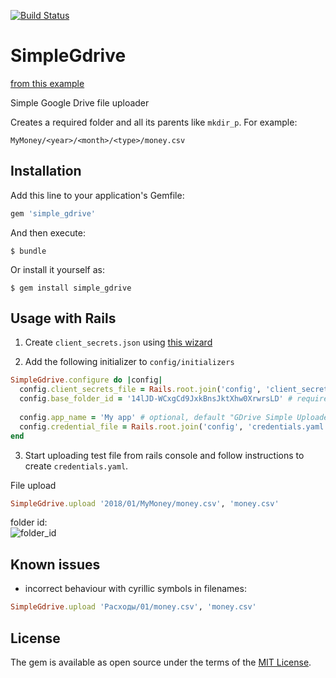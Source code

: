 [![Build Status](https://travis-ci.org/yamax2/simple_gdrive.svg?branch=master)](https://travis-ci.org/yamax2/simple_gdrive)

# SimpleGdrive

[from this example](https://developers.google.com/drive/v3/web/quickstart/ruby)

Simple Google Drive file uploader

Creates a required folder and all its parents like `mkdir_p`. For example:

```
MyMoney/<year>/<month>/<type>/money.csv
```  

## Installation

Add this line to your application's Gemfile:

```ruby
gem 'simple_gdrive'
```

And then execute:

    $ bundle

Or install it yourself as:

    $ gem install simple_gdrive

## Usage with Rails

1. Create `client_secrets.json` using [this wizard](https://console.developers.google.com/start/api?id=drive)

2. Add the following initializer to `config/initializers`
```ruby
SimpleGdrive.configure do |config|  
  config.client_secrets_file = Rails.root.join('config', 'client_secrets.json') # required
  config.base_folder_id = '14lJD-WCxgCd9JxkBnsJktXhw0XrwrsLD' # required
  
  config.app_name = 'My app' # optional, default "GDrive Simple Uploader"
  config.credential_file = Rails.root.join('config', 'credentials.yaml') # optional, default ~/.credentials/gdrive-uploader.yaml  
end
```
3. Start uploading test file from rails console and follow instructions to create `credentials.yaml`.

File upload
```ruby
SimpleGdrive.upload '2018/01/MyMoney/money.csv', 'money.csv'
```

folder id:<br>
![folder_id](https://mytm.tk/pcmsk/folder_id.png) 

## Known issues

* incorrect behaviour with cyrillic symbols in filenames:
```ruby
SimpleGdrive.upload 'Расходы/01/money.csv', 'money.csv'
```

## License

The gem is available as open source under the terms of the [MIT License](http://opensource.org/licenses/MIT).
